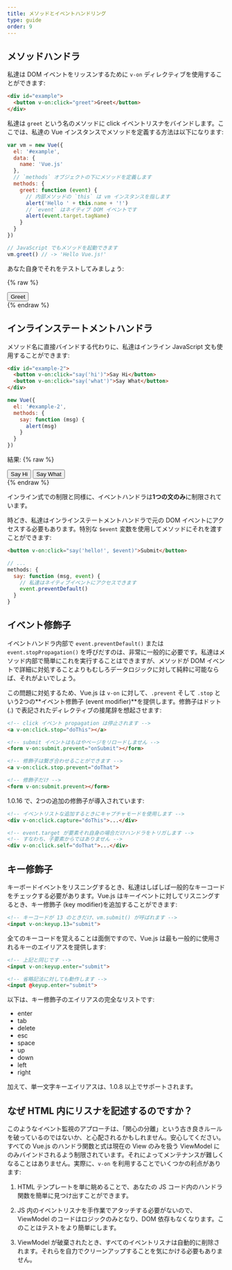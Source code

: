 ```yaml
---
title: メソッドとイベントハンドリング
type: guide
order: 9
---
```


## メソッドハンドラ

私達は DOM イベントをリッスンするために `v-on` ディレクティブを使用することができます:

``` html
<div id="example">
  <button v-on:click="greet">Greet</button>
</div>
```

私達は `greet` という名のメソッドに click イベントリスナをバインドします。ここでは、私達の Vue インスタンスでメソッドを定義する方法は以下になります:

``` js
var vm = new Vue({
  el: '#example',
  data: {
    name: 'Vue.js'
  },
  // `methods` オブジェクトの下にメソッドを定義します
  methods: {
    greet: function (event) {
      // 内部メソッドの `this` は vm インスタンスを指します
      alert('Hello ' + this.name + '!')
      // `event` はネイティブ DOM イベントです
      alert(event.target.tagName)
    }
  }
})

// JavaScript でもメソッドを起動できます
vm.greet() // -> 'Hello Vue.js!'
```

あなた自身でそれをテストしてみましょう:

{% raw %}
<div id="example" class="demo">
  <button v-on:click="greet">Greet</button>
</div>
<script>
var vm = new Vue({
  el: '#example',
  data: {
    name: 'Vue.js'
  },
  methods: {
    greet: function (event) {
      alert('Hello ' + this.name + '!')
      alert(event.target.tagName)
    }
  }
})
</script>
{% endraw %}

## インラインステートメントハンドラ

メソッド名に直接バインドする代わりに、私達はインライン JavaScript 文も使用することができます:

``` html
<div id="example-2">
  <button v-on:click="say('hi')">Say Hi</button>
  <button v-on:click="say('what')">Say What</button>
</div>
```
``` js
new Vue({
  el: '#example-2',
  methods: {
    say: function (msg) {
      alert(msg)
    }
  }
})
```

結果:
{% raw %}
<div id="example-2" class="demo">
  <button v-on:click="say('hi')">Say Hi</button>
  <button v-on:click="say('what')">Say What</button>
</div>
<script>
new Vue({
  el: '#example-2',
  methods: {
    say: function (msg) {
      alert(msg)
    }
  }
})
</script>
{% endraw %}

インライン式での制限と同様に、イベントハンドラは**1つの文のみ**に制限されています。

時どき、私達はインラインステートメントハンドラで元の DOM イベントにアクセスする必要もあります。特別な `$event` 変数を使用してメソッドにそれを渡すことができます:

``` html
<button v-on:click="say('hello!', $event)">Submit</button>
```

``` js
// ...
methods: {
  say: function (msg, event) {
    // 私達はネイティブイベントにアクセスできます
    event.preventDefault()
  }
}
```

## イベント修飾子

イベントハンドラ内部で `event.preventDefault()` または `event.stopPropagation()` を呼びだすのは、非常に一般的に必要です。私達はメソッド内部で簡単にこれを実行することはできますが、メソッドが DOM イベントで詳細に対処することよりもむしろデータロジックに対して純粋に可能ならば、それがよいでしょう。

この問題に対処するため、Vue.js は `v-on` に対して、`.prevent` そして `.stop` という2つの**イベント修飾子 (event modifier)**を提供します。修飾子はドット(.) で表記されたディレクティブの接尾辞を想起させます:

``` html
<!-- click イベント propagation は停止されます -->
<a v-on:click.stop="doThis"></a>

<!-- submit イベントはもはやページをリロードしません -->
<form v-on:submit.prevent="onSubmit"></form>

<!-- 修飾子は繋ぎ合わせることができます -->
<a v-on:click.stop.prevent="doThat">

<!-- 修飾子だけ -->
<form v-on:submit.prevent></form>
```

1.0.16 で、2つの追加の修飾子が導入されています:

``` html
<!-- イベントリストな追加するときにキャプチャモードを使用します -->
<div v-on:click.capture="doThis">...</div>

<!-- event.target が要素それ自身の場合だけハンドラをトリガします -->
<!-- すなわち、子要素からではありません -->
<div v-on:click.self="doThat">...</div>
```


## キー修飾子

キーボードイベントをリスニングするとき、私達はしばしば一般的なキーコードをチェックする必要があります。Vue.js はキーイベントに対してリスニングするとき、キー修飾子 (key modifier)を追加することができます:

``` html
<!-- キーコードが 13 のときだけ、vm.submit() が呼ばれます -->
<input v-on:keyup.13="submit">
```

全てのキーコードを覚えることは面倒ですので、Vue.js は最も一般的に使用されるキーのエイリアスを提供します:

``` html
<!-- 上記と同じです -->
<input v-on:keyup.enter="submit">

<!-- 省略記法に対しても動作します -->
<input @keyup.enter="submit">
```

以下は、キー修飾子のエイリアスの完全なリストです:

- enter
- tab
- delete
- esc
- space
- up
- down
- left
- right

加えて、単一文字キーエイリアスは、1.0.8 以上でサポートされます。

## なぜ HTML 内にリスナを記述するのですか？

このようなイベント監視のアプローチは、「関心の分離」という古き良きルールを破っているのではないか、と心配されるかもしれません。安心してください。すべての Vue.js のハンドラ関数と式は現在の View のみを扱う ViewModel にのみバインドされるよう制限されています。それによってメンテナンスが難しくなることはありません。実際に、`v-on` を利用することでいくつかの利点があります:

1. HTML テンプレートを単に眺めることで、あなたの JS コード内のハンドラ関数を簡単に見つけ出すことができます。

2. JS 内のイベントリスナを手作業でアタッチする必要がないので、ViewModel のコードはロジックのみとなり、DOM 依存もなくなります。このことはテストをより簡単にします。

3. ViewModel が破棄されたとき、すべてのイベントリスナは自動的に削除されます。それらを自力でクリーンアップすることを気にかける必要もありません。
